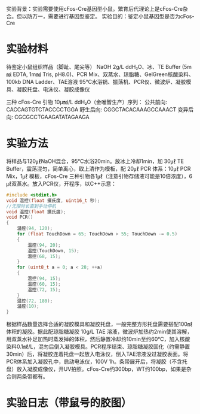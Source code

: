 实验背景：实验需要使用cFos-Cre基因型小鼠。繁育后代理论上是cFos-Cre杂合。但以防万一，需要进行基因型鉴定。
实验目的：鉴定小鼠基因型是否为cFos-Cre

# 实验材料
待鉴定小鼠组织样品（脚趾、尾尖等）
NaOH 2g/L ddH₂O、冰、TE Buffer (5m㏖ EDTA, 1m㏖ Tris, pH8.0)、PCR Mix、双蒸水、琼脂糖、GelGreen核酸染料、100kb DNA Ladder、TAE溶液
95℃水浴锅、振荡机、PCR仪、微波炉、凝胶模具、凝胶托盘、电泳仪、凝胶成像仪

三种 cFos-Cre 引物 10μ㏖/L ddH₂O（金唯智生产）序列：
公共前向: CACCAGTGTCTACCCCTGGA
野生后向: CGGCTACACAAAGCCAAACT
变异后向: CGCGCCTGAAGATATAGAAGA

# 实验方法
将样品与120㎕NaOH混合，95℃水浴20min。放冰上冷却1min，加 30㎕ TE Buffer，震荡混匀，简单离心，取上清作为模板，配 20㎕ PCR 体系：10㎕ PCR Mix，1㎕ 模板，cFos-Cre 三种引物各1㎕（注意引物存储液可能是10倍浓度），6㎕双蒸水。放入PCR仪，开程序，以C++示意：
```C++
#include <stdint.h>
void 温控(float 摄氏度, uint16_t 秒);
//无限时长直到手动停机
void 温控(float 摄氏度);
void PCR()
{
	温控(94, 120);
	for (float TouchDown = 65; TouchDown > 55; TouchDown -= 0.5)
	{
		温控(94, 20);
		温控(TouchDown, 15);
		温控(68, 15);
	}
	for (uint8_t a = 0; a < 28; ++a)
	{
		温控(94, 15);
		温控(60, 15);
		温控(72, 15);
	}
	温控(72, 180);
	温控(10);
}
```
根据样品数量选择合适的凝胶模具和凝胶托盘，一般完整方形托盘需要搭配100㎖体积的凝胶。据此配琼脂糖凝胶 10g/L TAE 溶液，微波炉加热约2min使其溶解，用双蒸水补足加热时蒸发掉的体积，然后静置冷却约10min至约60℃，加入核酸染料0.1㎖/L，混匀后倒入凝胶模具。PCR程序结束、琼脂糖凝胶固化（约需静置30min）后，将凝胶连着托盘一起放入电泳仪，倒入TAE溶液没过凝胶表面。将PCR体系加入凝胶孔中，启动电泳仪，100V 1h。条带展开后，将凝胶（不含托盘）放入凝胶成像仪，开UV拍照。cFos-Cre约300bp，WT约100bp，如果是杂合则两条带都有。

# 实验日志（带鼠号的胶图）